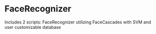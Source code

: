 # FaceRecognizer
Includes 2 scripts: FaceRecognizer utilizing FaceCascades with SVM and user customizable database
